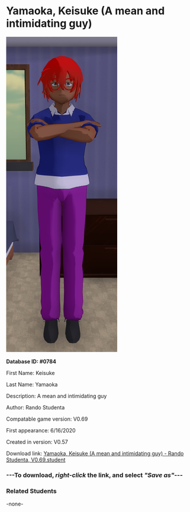 # Yamaoka, Keisuke (A mean and intimidating guy)

<img src="../../Files/Images/Yamaoka, Keisuke (A mean and intimidating guy).png" title="Yamaoka, Keisuke (A mean and intimidating guy) - Rando Studenta, V0.69">

**Database ID: #0784**

First Name: Keisuke

Last Name: Yamaoka

Description: A mean and intimidating guy

Author: Rando Studenta

Compatable game version: V0.69

First appearance: 6/16/2020

Created in version: V0.57

Download link: <a href="https://raw.githubusercontent.com/Arbiter1223/Daigaku-Gurashi-Custom-Students/master/Files/Student%20Files/Yamaoka%2C%20Keisuke%20(A%20mean%20and%20intimidating%20guy)%20-%20Rando%20Studenta%2C%20V0.69.student">Yamaoka, Keisuke (A mean and intimidating guy) - Rando Studenta, V0.69.student</a>

### ---**To download, _right-click_ the link, and select _"Save as"_**---

### Related Students

-none-
